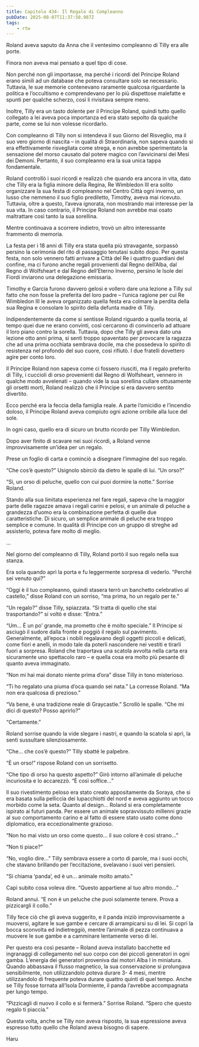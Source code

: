```yaml
---
title: Capitolo 434- Il Regalo di Compleanno
pubDate: 2025-08-07T11:37:50.987Z
tags:
    - rtw
---
```











Roland aveva saputo da Anna che il ventesimo compleanno di Tilly era alle porte.


Finora non aveva mai pensato a quel tipo di cose.


Non perché non gli importasse, ma perché i ricordi del Principe Roland erano simili ad un database che poteva consultare solo se necessario. Tuttavia, le sue memorie contenevano raramente qualcosa riguardante la politica e l’occultismo e comprendevano per lo più dispettose malefatte e spunti per qualche scherzo, così li rivisitava sempre meno.


Inoltre, Tilly era un tasto dolente per il Principe Roland, quindi tutto quello collegato a lei aveva poca importanza ed era stato sepolto da qualche parte, come se lui non volesse ricordarlo.


Con compleanno di Tilly non si intendeva il suo Giorno del Risveglio, ma il suo vero giorno di nascita – in qualità di Straordinaria, non sapeva quando si era effettivamente risvegliata come strega, e non avrebbe sperimentato la sensazione del morso causato dal potere magico con l’avvicinarsi dei Mesi dei Demoni. Pertanto, il suo compleanno era la sua unica tappa fondamentale.


Roland controllò i suoi ricordi e realizzò che quando era ancora in vita, dato che Tilly era la figlia minore della Regina, Re Wimbledon III era solito organizzare la sua festa di compleanno nel Centro Città ogni inverno, un lusso che nemmeno il suo figlio prediletto, Timothy, aveva mai ricevuto. Tuttavia, oltre a questo, l’aveva ignorata, non mostrando mai interesse per la sua vita. In caso contrario, il Principe Roland non avrebbe mai osato maltrattare così tanto la sua sorellina.


Mentre continuava a scorrere indietro, trovò un altro interessante frammento di memoria.


La festa per i 18 anni di Tilly era stata quella più stravagante, sorpassò persino la cerimonia del rito di passaggio tenutasi subito dopo. Per questa festa, non solo vennero fatti arrivare a Città del Re i quattro guardiani del confine, ma ci furono anche regali provenienti dal Regno dell’Alba, dal Regno di Wolfsheart e dal Regno dell’Eterno Inverno, persino le Isole dei Fiordi inviarono una delegazione emissaria.


Timothy e Garcia furono davvero gelosi e vollero dare una lezione a Tilly sul fatto che non fosse la preferita del loro padre – l’unica ragione per cui Re Wimbledon III le aveva organizzato quella festa era colmare la perdita della sua Regina e consolare lo spirito della defunta madre di Tilly.


Indipendentemente da come si sentisse Roland riguardo a quella teoria, al tempo quei due ne erano convinti, così cercarono di convincerlo ad attuare il loro piano contro la sorella. Tuttavia, dopo che Tilly gli aveva dato una lezione otto anni prima, si sentì troppo spaventato per provocare la ragazza che ad una prima occhiata sembrava docile, ma che possedeva lo spirito di resistenza nel profondo del suo cuore, così rifiutò. I due fratelli dovettero agire per conto loro.


Il Principe Roland non sapeva come ci fossero riusciti, ma il regalo preferito di Tilly, i cuccioli di orso provenienti dal Regno di Wolfsheart, vennero in qualche modo avvelenati – quando vide la sua sorellina cullare ottusamente gli orsetti morti, Roland realizzò che il Principe si era davvero sentito divertito.


Ecco perché era la feccia della famiglia reale. A parte l’omicidio e l’incendio doloso, il Principe Roland aveva compiuto ogni azione orribile alla luce del sole.


In ogni caso, quello era di sicuro un brutto ricordo per Tilly Wimbledon.


Dopo aver finito di scavare nei suoi ricordi, a Roland venne improvvisamente un’idea per un regalo.


Prese un foglio di carta e cominciò a disegnare l’immagine del suo regalo.


“Che cos’è questo?” Usignolo sbirciò da dietro le spalle di lui. “Un orso?”


“Sì, un orso di peluche, quello con cui puoi dormire la notte.” Sorrise Roland.


Stando alla sua limitata esperienza nel fare regali, sapeva che la maggior parte delle ragazze amava i regali carini e pelosi, e un animale di peluche a grandezza d’uomo era la combinazione perfetta di quelle due caratteristiche. Di sicuro, un semplice animale di peluche era troppo semplice e comune. In qualità di Principe con un gruppo di streghe ad assisterlo, poteva fare molto di meglio.


...


Nel giorno del compleanno di Tilly, Roland portò il suo regalo nella sua stanza.


Era sola quando aprì la porta e fu leggermente sorpresa di vederlo. “Perché sei venuto qui?”


“Oggi è il tuo compleanno, quindi stasera terrò un banchetto celebrativo al castello,” disse Roland con un sorriso, “ma prima, ho un regalo per te.”


“Un regalo?” disse Tilly, spiazzata. “Si tratta di quello che stai trasportando?” si voltò e disse: “Entra.”


“Um… Ѐ un po’ grande, ma prometto che è molto speciale.” Il Principe si asciugò il sudore dalla fronte e poggiò il regalo sul pavimento. Generalmente, all’epoca i nobili regalavano degli oggetti piccoli e delicati, come fiori e anelli, in modo tale da poterli nascondere nei vestiti e tirarli fuori a sorpresa. Roland che traportava una scatola avvolta nella carta era sicuramente uno spettacolo raro – e quella cosa era molto più pesante di quanto aveva immaginato.


“Non mi hai mai donato niente prima d’ora” disse Tilly in tono misterioso.


“Ti ho regalato una piuma d’oca quando sei nata.” La corresse Roland. “Ma non era qualcosa di prezioso.”


“Va bene, è una tradizione reale di Graycastle.” Scrollò le spalle. “Che mi dici di questo? Posso aprirlo?”


“Certamente.”


Roland sorrise quando la vide slegare i nastri, e quando la scatola si aprì, la sentì sussultare silenziosamente.


“Che… che cos’è questo?” Tilly sbatté le palpebre.


“Ѐ un orso!” rispose Roland con un sorrisetto.


“Che tipo di orso ha questo aspetto?” Girò intorno all’animale di peluche incuriosita e lo accarezzò. “Ѐ così soffice…”


Il suo rivestimento peloso era stato creato appositamente da Soraya, che si era basata sulla pelliccia dei lupacchiotti del nord e aveva aggiunto un tocco morbido come la seta. Quanto al design… Roland si era completamente ispirato ai futuri panda. Per essere un animale sopravvissuto millenni grazie al suo comportamento carino e al fatto di essere stato usato come dono diplomatico, era eccezionalmente grazioso.


“Non ho mai visto un orso come questo… il suo colore è così strano…”


“Non ti piace?”


“No, voglio dire…” Tilly sembrava essere a corto di parole, ma i suoi occhi, che stavano brillando per l’eccitazione, svelavano i suoi veri pensieri.


“Si chiama ‘panda’, ed è un… animale molto amato."


Capì subito cosa voleva dire. “Questo appartiene al tuo altro mondo…”


Roland annuì. “E non è un peluche che puoi solamente tenere. Prova a pizzicargli il collo.”


Tilly fece ciò che gli aveva suggerito, e il panda iniziò improvvisamente a muoversi, agitare le sue gambe e cercare di arrampicarsi su di lei. Si coprì la bocca sconvolta ed indietreggiò, mentre l’animale di pezza continuava a muovere le sue gambe e a camminare lentamente verso di lei.


Per questo era così pesante – Roland aveva installato bacchette ed ingranaggi di collegamento nel suo corpo con dei piccoli generatori in ogni gamba. L’energia dei generatori proveniva dai motori Alba I in miniatura. Quando abbassava il flusso magnetico, la sua conservazione si prolungava sensibilmente, non utilizzandolo poteva durare 3- 4 mesi, mentre utilizzandolo di frequente poteva durare quattro quinti di quel tempo. Anche se Tilly fosse tornata all’Isola Dormiente, il panda l’avrebbe accompagnata per lungo tempo.


“Pizzicagli di nuovo il collo e si fermerà.” Sorrise Roland. “Spero che questo regalo ti piaccia.”


Questa volta, anche se Tilly non aveva risposto, la sua espressione aveva espresso tutto quello che Roland aveva bisogno di sapere.


Haru
                                


                                



